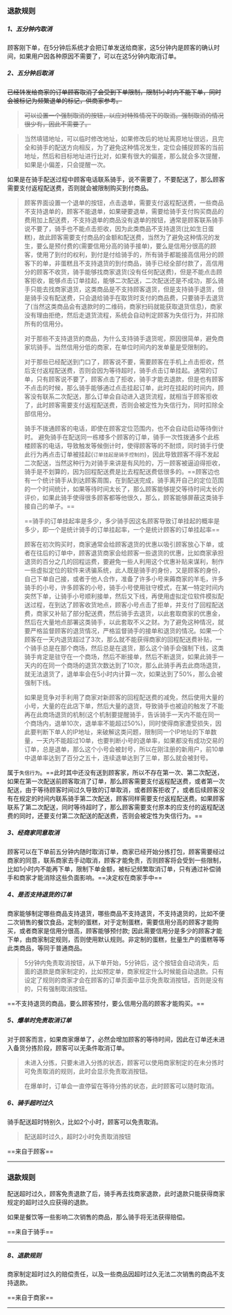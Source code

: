 ### 退款规则

##### 1、五分钟内取消

顾客刚下单，在5分钟后系统才会把订单发送给商家，这5分钟内是顾客的确认时间，如果用户因各种原因不需要了，可以在这5分钟内取消订单。

##### 2、五分钟后取消



~~已经转发给商家的订单顾客取消了会受到下单限制，限制1小时内不能下单，同时会被标记为频繁退单的标记，供商家参考。~~

>~~可以设置一个强制取消的按钮，以应对特殊情况下的取消。强制取消的情况很少有，因此不需要了。~~

>当然填错地址，可以临时修改地址，如果修改后的地址离原地址很远，且完全和骑手的配送方向相反，为了避免这种情况发生，定位会捕捉顾客的当前地址，然后和目标地址进行比对，如果有很大的偏差，那么就会多次提醒，如果是小偏差，只会提醒一次。

如果是在骑手配送过程中顾客电话联系骑手，说不需要了，不要配送了，那么顾客需要支付返程配送费，否则就会被限制购买到付商品。
>顾客界面设置一个退单的按钮，点击退单，需要支付返程配送费，一些商品不支持退单的，顾客不能退单，如果硬要退单，需要给骑手支付购买商品的费用加上配送费，不支持退单的商品没有退单的按钮，通常是顾客联系骑手说不要了，骑手也不能点击拒收，因为此类商品不支持退货(比如生日蛋糕)，故此顾客需要支付商品的金额和配送费，当然为了避免这种情况的发生，要么是预付费的(需要信用分高的骑手接单)，要么是信用分很高的顾客，使用了到付的权利，到付是付给骑手的，所有骑手都能接高信用分的顾客下的单，非蛋糕且不支持退货的到付商品，骑手已经全部付款了，高信用分的顾客不收货，骑手能够找商家退货(没有任何配送费)，但是不能点击顾客拒收，能够点击订单挂起，能够二次配送，二次配送还是不成功，那么骑手只能去找商家退货，这类商品是不支持顾客退货，但是支持骑手退货，但是骑手没有配送费，只会退给骑手在取货时支付的商品费，只要骑手去退货了(当然这类商品会有退款时的二维码，商家扫码就能获取退货信息)，商家没有理由拒绝，然后走退货流程，系统会自动判定顾客为失信行为，并扣除所有的信用分。
>
>对于那些不支持退货的商品，为什么支持骑手退货呢，原因很简单，避免商家坑骑手。当然信用分低的商家，在单位时间内的发单量是受限制的。
>
>对于那些已经配送到门口了，顾客说不要，需要顾客在手机上点击拒收，然后支付返程配送费，否则会因为等待超时，骑手点击订单挂起。通常的订单，只有顾客说不要了，顾客点击了拒收，骑手才能去退款，但是也有顾客不点击的时候，那么骑手能够通过点击挂起订单，此时在挂起的时间内，顾客没有联系二次配送，那么订单会自动进入退货流程，就相当于顾客拒收了，此时顾客需要支付返程配送费，否则会被定性为失信行为，同时扣除全部信用分。
>
>骑手不拨通顾客的电话，即使在顾客定位范围内，也不会自动启动等待倒计时。
>避免骑手在配送同一栋楼多个顾客的订单，骑手一次性拨通多个此栋楼顾客的电话，导致触发等候倒计时，使得顾客等的不耐烦，同时骑手行使此行为再点击订单被挂起(`订单挂起是骑手控制的`)，因此导致顾客不得不发起二次配送，当然这种行为对骑手来讲是有风险的，万一顾客被逼迫得拒收，骑手是不划算的，因为回程配送费是比去程配送费低很多的。==顾客边也有一个统计骑手从到达顾客周围，在到配送完成，骑手离开自己的定位范围的一个时间统计，如果等待时间太长了，那么顾客能够提交等待时间太长的评价，如果此骑手使得很多顾客都等他很久，那么，顾客能够屏蔽这类骑手接自己的单子。==
>
>==骑手的订单挂起率是多少，多少骑手因这名顾客导致订单挂起的概率是多少，即一个是统计骑手的订单挂起率，一个是统计顾客的订单挂起率==
>
>顾客在初次购买时，商家通常会给顾客退货的优惠以吸引顾客放心下单，或者在往后的订单中，顾客退货商家会给顾客一些退货的优惠，比如商家承担退货的百分之几的回程运费，要避免一些人利用这个优惠补贴来谋利，制作一些虚拟定位的软件来诱骗系统，此人既是骑手的身份，又是顾客的身份，自己下单自己接，或者于他人合作，准备了许多小号来薅商家的羊毛，许多骑手的小号，许多顾客的小号，骑手小号使用驻守模式，在某一特定时间内突然下单，让骑手小号顺利接单，然后又下线，再使用虚拟定位软件模拟配送过程，在到达了顾客收货地点，顾客小号点击了拒单，并支付了回程配送费，商家又补贴了部分配送费，然后骑手去退货，以此套取商家的优惠金，然后在大量地点部署这类骑手，以此套取不义之财。为了避免这种情况，就要严格监督顾客的退货情况，严格监督骑手的接单和退货的情况。如果一个顾客在一天内退货超过了3次，那么就不能获得商家的回程配送费补贴，一个骑手总是在那个商场，然后总是在退货，那么这个骑手会强制下线，这类骑手肯定是驻守在一个商场，然后不断接单，然后不断退货，如果此骑手一天内的在同一个商场的退货次数达到了10次，那么此骑手再去此商场退货，就无法退货了，退单率会在5小时内计算一次，如果达到了50%，那么会被强制下线。
>
>如果是竞争对手利用了商家对新顾客的回程配送费的减免，然后使用大量的小号，大量的在此店下单，然后大量的退货，导致骑手也被迫的触发了不能再在此商场退货的机制(这个机制要提醒骑手，告诉骑手一天内不能在同一个商场内，退单10次，退单率不能超过50%)，同时使得商家遭受损失，因此要判断下单人的IP地址，来破解这类问题，限制同一个IP地址的下单数量，一天内不能超过10单，也要判断小号的退单率，如果都没有成功交易的订单，总是退单，那么这个小号会被封号，所以在刚注册的新用户，前10单中退单率达到了百分之五十，连续退单达到了三单，那么就会被封号。




属于`失信行为`。==此时其中还没有送到顾客家，所以不存在第一次、第二次配送，如果在第一次配送前顾客取消了订单，那么顾客需要支付返程配送费，或者第一次配送，由于等待顾客时间过久导致的订单取消，或者顾客拒收了，或者后续顾客没有在规定的时间内联系骑手第二次配送，顾客同样需要支付返程配送费。如果顾客联系了第二次配送，同时等待超时了，那么顾客需要支付原本的应支付的返程配送费的同时，还要支付第二次配送的配送费，否则会被定性为失信行为。==

##### 3、经商家同意取消

顾客可以在下单前五分钟内随时取消订单，商家已经开始分拣打包，顾客需要经过商家的同意，联系商家去手动取消，顾客才能免责，否则顾客将会受到一些限制，比如1小时内不能再下单，限制下单金额，被标记频繁取消订单，只有通过补偿骑手和商家才能消除这些负面影响。==决定权在商家手中==



##### 4、是否支持退货的订单

商家能够制定哪些商品支持退货，哪些商品不支持退货，不支持退货的，比如不便二次销售的餐饮食品，定制的蛋糕，对于定制蛋糕，需要信用分高的顾客才能购买，或者商家是信用分很高，顾客能够预付款; 因此需要信用分是多少的顾客才能下单，由商家制定规则，否则使用默认规则。非定制的蛋糕，批量生产的蛋糕等等此类商品，等同于普通商品。

> 5分钟内免责取消按钮，从下单开始，5分钟后，这个按钮会自动消失，后面的退款是商家制定的，比如预定单，商家规定什么时候能自动退款。只有设定了规则的商家才会在顾客的订单页面中显示免责取消按钮，否则是没有的，只有强制取消按钮。

 ==不支持退货的商品，要么顾客预付，要么信用分高的顾客才能购买。==

##### 5、爆单时免责取消订单

对于顾客而言，如果商家爆单了，必然会增加顾客的等待时间，因此在订单还未进入备货分拣阶段，顾客可以无条件取消订单。

> 未进入分拣，只要未进入分拣的状态，顾客可以使用商家制定的在未分拣时可免责取消的规则，此时会显示免责取消按钮。
>
> 在爆单时，订单会一直停留在等待分拣的状态，此时顾客可以随时取消。

##### 6、骑手超时过久

骑手配送超时特别久，比如2个小时，顾客可以免责取消。

> 配送超时过久，超时2小时免责取消按钮

==来自于顾客==

----





### 退款规则

配送超时过久，顾客免责退款了后，骑手再去找商家退款，此时退款只能获得商家规定的超时过久应获得的退款。

如果是餐饮等一些影响二次销售的商品，那么骑手将无法获得赔偿。

==来自于骑手==

----





##### 8、退款规则

商家制定超时过久的赔偿责任，以及一些商品因超时过久无法二次销售的商品不支持退款。

==来自于商家==

----







